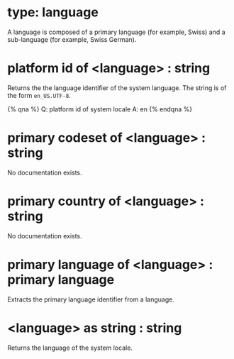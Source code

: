 # type: language

A language is composed of a primary language (for example, Swiss) and a sub-language (for example, Swiss German).

# platform id of &lt;language&gt; : string

Returns the the language identifier of the system language. The string is of the form `en_US.UTF-8`.

{% qna %}
Q: platform id of system locale
A: en
{% endqna %}

# primary codeset of &lt;language&gt; : string

No documentation exists.

# primary country of &lt;language&gt; : string

No documentation exists.

# primary language of &lt;language&gt; : primary language

Extracts the primary language identifier from a language.

# &lt;language&gt; as string : string

Returns the language of the system locale.
